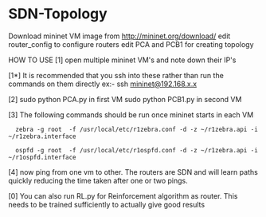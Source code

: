 # SDN-Topology


Download mininet VM image from http://mininet.org/download/
edit router_config to configure routers
edit PCA and PCB1 for creating topology

HOW TO USE
[1] open multiple mininet VM's and note down their IP's

[1*] It is recommended that you ssh into these rather than run the commands on them directly 
      ex:- ssh mininet@192.168.x.x

[2] sudo python PCA.py in first VM
    sudo python PCB1.py in second VM

[3] The following commands should be run once mininet starts in each VM

      zebra -g root  -f /usr/local/etc/r1zebra.conf -d -z ~/r1zebra.api -i ~/r1zebra.interface

      ospfd -g root  -f /usr/local/etc/r1ospfd.conf -d -z ~/r1zebra.api -i ~/r1ospfd.interface

[4] now ping from one vm to other. The routers are SDN and will learn paths quickly reducing the time taken after one or two pings.

[0] You can also run RL.py for Reinforcement algorithm as router. This needs to be trained sufficiently to actually give good results
